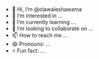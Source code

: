 - 👋 Hi, I’m @olawaleshawama
- 👀 I’m interested in ...
- 🌱 I’m currently learning ...
- 💞️ I’m looking to collaborate on ...
- 📫 How to reach me ...
- 😄 Pronouns: ...
- ⚡ Fun fact: ...

<!---
olawaleshawama/olawaleshawama is a ✨ special ✨ repository because its `README.md` (this file) appears on your GitHub profile.
You can click the Preview link to take a look at your changes.
--->

